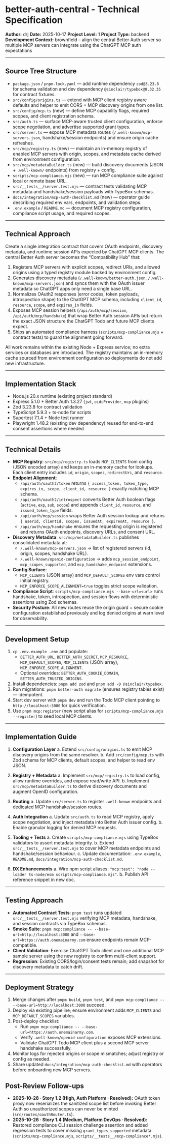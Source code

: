 # better-auth-central - Technical Specification

**Author:** drj
**Date:** 2025-10-17
**Project Level:** 1
**Project Type:** backend
**Development Context:** brownfield – align the central Better Auth server so multiple MCP servers can integrate using the ChatGPT MCP auth expectations

---

## Source Tree Structure

- `package.json` / `pnpm-lock.yaml` — add runtime dependency `zod@3.23.8` for schema validation and dev dependency `@sinclair/typebox@0.32.35` for contract fixtures.
- `src/config/origins.ts` — extend with MCP client registry aware defaults and helper to emit CORS + MCP discovery origins from one list.
- `src/config/mcp.ts` (new) — define MCP capability flags, required scopes, and client registration schema.
- `src/auth.ts` — surface MCP-aware trusted client configuration, enforce scope negotiation, and advertise supported grant types.
- `src/server.ts` — expose MCP metadata routes (`/.well-known/mcp-servers.json`, handshake/session endpoints) and ensure origin cache refreshes.
- `src/mcp/registry.ts` (new) — maintain an in-memory registry of enabled MCP servers with origin, scopes, and metadata cache derived from environment configuration.
- `src/mcp/metadataBuilder.ts` (new) — build discovery documents (JSON + `.well-known/` endpoints) from registry + config.
- `scripts/mcp-compliance.mjs` (new) — run MCP compliance suite against local or remote base URL.
- `src/__tests__/server.test.mjs` — contract tests validating MCP metadata and handshake/session payloads with TypeBox schemas.
- `docs/integration/mcp-auth-checklist.md` (new) — operator guide describing required env vars, endpoints, and validation steps.
- `.env.example` / `README.md` — document MCP registry configuration, compliance script usage, and required scopes.

---

## Technical Approach

Create a single integration contract that covers OAuth endpoints, discovery metadata, and runtime session APIs expected by ChatGPT MCP clients. The central Better Auth server becomes the “Compatibility Hub” that:

1. Registers MCP servers with explicit scopes, redirect URIs, and allowed origins using a typed registry module backed by environment config.
2. Generates discovery metadata (`/.well-known/better-auth.json`, `/.well-known/mcp-servers.json`) and syncs them with the OAuth issuer metadata so ChatGPT apps only need a single base URL.
3. Normalizes OAuth2 responses (error codes, token payloads, introspection shape) to the ChatGPT MCP schema, including `client_id`, `resource`, `scope`, and `expires_in` fields.
4. Exposes MCP session helpers (`/api/auth/mcp/session`, `/api/auth/mcp/handshake`) that wrap Better Auth session APIs but return the exact JSON structure the ChatGPT Todo and future MCP clients expect.
5. Ships an automated compliance harness (`scripts/mcp-compliance.mjs` + contract tests) to guard the alignment going forward.

All work remains within the existing Node + Express service; no extra services or databases are introduced. The registry maintains an in-memory cache sourced from environment configuration so deployments do not add new infrastructure.

---

## Implementation Stack

- Node.js 20.x runtime (existing project standard)
- Express 5.1.0 + Better Auth 1.3.27 (`jwt`, `oidcProvider`, `mcp` plugins)
- Zod 3.23.8 for contract validation
- TypeScript 5.9.3 + ts-node for scripts
- Supertest 7.1.4 + Node test runner
- Playwright 1.48.2 (existing dev dependency) reused for end-to-end consent assertions where needed

---

## Technical Details

- **MCP Registry**: `src/mcp/registry.ts` loads `MCP_CLIENTS` from config (JSON encoded array) and keeps an in-memory cache for lookups. Each client entry includes `id`, `origin`, `scopes`, `redirectUri`, and `resource`.
- **Endpoint Alignment**:
  - `/api/auth/oauth2/token` returns `{ access_token, token_type, expires_in, scope, client_id, resource }` exactly matching MCP schema.
  - `/api/auth/oauth2/introspect` converts Better Auth boolean flags (`active`, `exp`, `sub`, `scope`) and appends `client_id`, `resource`, and `issued_token_type` fields.
  - `/api/auth/mcp/session` wraps Better Auth session lookup and returns `{ userId, clientId, scopes, issuedAt, expiresAt, resource }`.
  - `/api/auth/mcp/handshake` ensures the requesting origin is registered and returns OAuth endpoints, discovery URLs, and consent URL.
- **Discovery Metadata**: `src/mcp/metadataBuilder.ts` publishes consolidated metadata at:
  - `/.well-known/mcp-servers.json` → list of registered servers (id, origin, scopes, handshake URL).
  - `/.well-known/openid-configuration` → adds `mcp_session_endpoint`, `mcp_scopes_supported`, and `mcp_handshake_endpoint` extensions.
- **Config Surface**:
  - `MCP_CLIENTS` (JSON array) and `MCP_DEFAULT_SCOPES` env vars control initial registry.
  - `MCP_ENFORCE_SCOPE_ALIGNMENT=true` toggles strict scope validation.
- **Compliance Script**: `scripts/mcp-compliance.mjs --base-url=<url>` runs handshake, token, introspection, and session flows with deterministic assertions using Zod schemas.
- **Security Posture**: All new routes reuse the origin guard + secure cookie configuration established previously and log denied origins at warn level for observability.

---

## Development Setup

1. `cp .env.example .env` and populate:
   - `BETTER_AUTH_URL`, `BETTER_AUTH_SECRET`, `MCP_RESOURCE`, `MCP_DEFAULT_SCOPES`, `MCP_CLIENTS` (JSON array), `MCP_ENFORCE_SCOPE_ALIGNMENT`.
   - Optional overrides: `BETTER_AUTH_COOKIE_DOMAIN`, `BETTER_AUTH_TRUSTED_ORIGINS`.
2. Install dependencies: `pnpm add zod` and `pnpm add -D @sinclair/typebox`.
3. Run migrations: `pnpm better-auth migrate` (ensures registry tables exist) — idempotent.
4. Start dev server with `pnpm dev` and run the Todo MCP client pointing to `http://localhost:3000` for quick verification.
5. Use `pnpm mcp:register` (new script alias for `scripts/mcp-compliance.mjs --register`) to seed local MCP clients.

---

## Implementation Guide

1. **Configuration Layer**
    a. Extend `src/config/origins.ts` to emit MCP discovery origins from the same resolver.
    b. Add `src/config/mcp.ts` with Zod schema for MCP clients, default scopes, and helper to read env JSON.

2. **Registry + Metadata**
   a. Implement `src/mcp/registry.ts` to load config, allow runtime overrides, and expose read/write API.
   b. Implement `src/mcp/metadataBuilder.ts` to derive discovery documents and augment OpenID configuration.

3. **Routing**
   a. Update `src/server.ts` to register `.well-known` endpoints and dedicated MCP handshake/session routes.

4. **Auth Integration**
   a. Update `src/auth.ts` to read MCP registry, apply scope negotiation, and inject metadata into Better Auth issuer config.
   b. Enable granular logging for denied MCP requests.

5. **Tooling + Tests**
  a. Create `scripts/mcp-compliance.mjs` using TypeBox validators to assert metadata integrity.
  b. Extend `src/__tests__/server.test.mjs` to cover MCP metadata endpoints and handshake/session behaviour.
  c. Update documentation: `.env.example`, `README.md`, `docs/integration/mcp-auth-checklist.md`.

6. **DX Enhancements**
   a. Wire npm script aliases: `"mcp:test": "node --loader ts-node/esm scripts/mcp-compliance.mjs"`.
   b. Publish API reference snippet in new doc.

---

## Testing Approach

- **Automated Contract Tests**: `pnpm test` runs updated `src/__tests__/server.test.mjs` verifying MCP metadata, handshake, and session contracts via TypeBox schemas.
- **Smoke Suite**: `pnpm mcp:compliance -- --base-url=http://localhost:3000` and `--base-url=https://auth.onemainarmy.com` ensure endpoints remain MCP-compatible.
- **Client Validation**: Exercise ChatGPT Todo client and one additional MCP sample server using the new registry to confirm multi-client support.
- **Regression**: Existing CORS/login/consent tests remain; add snapshot for discovery metadata to catch drift.

---

## Deployment Strategy

1. Merge changes after `pnpm build`, `pnpm test`, and `pnpm mcp:compliance -- --base-url=http://localhost:3000` succeed.
2. Deploy via existing pipeline; ensure environment adds `MCP_CLIENTS` and `MCP_DEFAULT_SCOPES` variables.
3. Post-deploy checklist:
   - Run `pnpm mcp:compliance -- --base-url=https://auth.onemainarmy.com`.
   - Verify `.well-known/openid-configuration` exposes MCP extensions.
   - Validate ChatGPT Todo MCP client plus a second MCP server handshake successfully.
4. Monitor logs for rejected origins or scope mismatches; adjust registry or config as needed.
5. Share updated `docs/integration/mcp-auth-checklist.md` with operators before onboarding new MCP servers.

## Post-Review Follow-ups

- **2025-10-28 · Story 1.2 (High, Auth Platform · Resolved):** OAuth token proxy now reserializes the sanitized scope list before invoking Better Auth so unauthorized scopes can never be minted (`src/routes/oauthRouter.ts`).
- **2025-10-26 · Story 1.4 (Medium, Platform DevOps · Resolved):** Restored compliance CLI session challenge assertion and added regression tests to cover missing `grant_types_supported` metadata (`scripts/mcp-compliance.mjs`, `scripts/__tests__/mcp-compliance*.mjs`).
